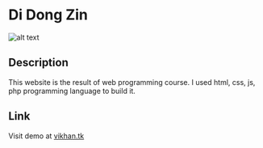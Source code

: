 # Di Dong Zin
![alt text](https://i.ibb.co/4ZsbQqR/Capture.jpg)
## Description
This website is the result of web programming course. I used html, css, js, php programming language to build it.
## Link
Visit demo at [vikhan.tk](https://vikhan.tk/)
